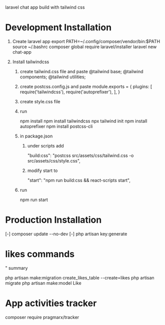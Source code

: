 laravel chat app build with tailwind css

# Development Installation

1. Create laravel app
   export PATH=~/.config/composer/vendor/bin:$PATH
   source ~/.bashrc
   composer global require laravel/installer
   laravel new chat-app

2. Install tailwindcss

    1. create tailwind.css file and paste
       @tailwind base;
       @tailwind components;
       @tailwind utilities;

    2. create postcss.config.js and paste
       module.exports = {
       plugins: [
       require('tailwindcss'),
       require('autoprefixer'),
       ],
       }

    3. create style.css file

    4. run

        npm install
        npm install tailwindcss
        npx tailwind init
        npm install autoprefixer
        npm install postcss-cli

    5. in package.json

        1. under scripts add

            "build:css": "postcss src/assets/css/tailwind.css -o src/assets/css/style.css",

        2. modify start to

            "start": "npm run build:css && react-scripts start",

    6. run

        npm run start

# Production Installation

[-] composer update --no-dev
[-] php artisan key:generate

# likes commands

" summary

php artisan make:migration create_likes_table --create=likes
php artisan migrate
php artisan make:model Like

# App activities tracker

composer require pragmarx/tracker
